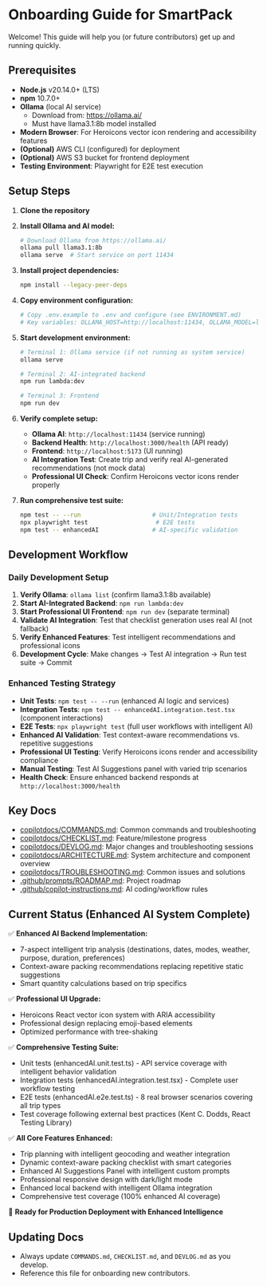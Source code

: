 <!--
This file provides onboarding instructions and key setup steps for new contributors to SmartPack.
Keep this comment at the top; do not overwrite or remove it when updating the document.

How to update: Update this doc whenever onboarding steps, prerequisites, or key docs change. Review after major project or process changes.
-->

# Onboarding Guide for SmartPack

Welcome! This guide will help you (or future contributors) get up and running quickly.

## Prerequisites

- **Node.js** v20.14.0+ (LTS)
- **npm** 10.7.0+
- **Ollama** (local AI service)
  - Download from: https://ollama.ai/
  - Must have llama3.1:8b model installed
- **Modern Browser**: For Heroicons vector icon rendering and accessibility features
- **(Optional)** AWS CLI (configured) for deployment
- **(Optional)** AWS S3 bucket for frontend deployment
- **Testing Environment**: Playwright for E2E test execution

## Setup Steps

1. **Clone the repository**
2. **Install Ollama and AI model:**
   ```bash
   # Download Ollama from https://ollama.ai/
   ollama pull llama3.1:8b
   ollama serve  # Start service on port 11434
   ```
3. **Install project dependencies:**
   ```bash
   npm install --legacy-peer-deps
   ```
4. **Copy environment configuration:**
   ```bash
   # Copy .env.example to .env and configure (see ENVIRONMENT.md)
   # Key variables: OLLAMA_HOST=http://localhost:11434, OLLAMA_MODEL=llama3.1:8b
   ```
5. **Start development environment:**

   ```bash
   # Terminal 1: Ollama service (if not running as system service)
   ollama serve

   # Terminal 2: AI-integrated backend
   npm run lambda:dev

   # Terminal 3: Frontend
   npm run dev
   ```

6. **Verify complete setup:**
   - **Ollama AI**: `http://localhost:11434` (service running)
   - **Backend Health**: `http://localhost:3000/health` (API ready)
   - **Frontend**: `http://localhost:5173` (UI running)
   - **AI Integration Test**: Create trip and verify real AI-generated recommendations (not mock data)
   - **Professional UI Check**: Confirm Heroicons vector icons render properly
7. **Run comprehensive test suite:**
   ```bash
   npm test -- --run                    # Unit/Integration tests
   npx playwright test                   # E2E tests
   npm test -- enhancedAI               # AI-specific validation
   ```

## Development Workflow

### Daily Development Setup

1. **Verify Ollama**: `ollama list` (confirm llama3.1:8b available)
2. **Start AI-Integrated Backend**: `npm run lambda:dev`
3. **Start Professional UI Frontend**: `npm run dev` (separate terminal)
4. **Validate AI Integration**: Test that checklist generation uses real AI (not fallback)
5. **Verify Enhanced Features**: Test intelligent recommendations and professional icons
6. **Development Cycle**: Make changes → Test AI integration → Run test suite → Commit

### Enhanced Testing Strategy

- **Unit Tests**: `npm test -- --run` (enhanced AI logic and services)
- **Integration Tests**: `npm test -- enhancedAI.integration.test.tsx` (component interactions)
- **E2E Tests**: `npx playwright test` (full user workflows with intelligent AI)
- **Enhanced AI Validation**: Test context-aware recommendations vs. repetitive suggestions
- **Professional UI Testing**: Verify Heroicons icons render and accessibility compliance
- **Manual Testing**: Test AI Suggestions panel with varied trip scenarios
- **Health Check**: Ensure enhanced backend responds at `http://localhost:3000/health`

## Key Docs

- [copilotdocs/COMMANDS.md](../copilotdocs/COMMANDS.md): Common commands and troubleshooting
- [copilotdocs/CHECKLIST.md](../copilotdocs/CHECKLIST.md): Feature/milestone progress
- [copilotdocs/DEVLOG.md](../copilotdocs/DEVLOG.md): Major changes and troubleshooting sessions
- [copilotdocs/ARCHITECTURE.md](../copilotdocs/ARCHITECTURE.md): System architecture and component overview
- [copilotdocs/TROUBLESHOOTING.md](../copilotdocs/TROUBLESHOOTING.md): Common issues and solutions
- [.github/prompts/ROADMAP.md](../.github/prompts/ROADMAP.md): Project roadmap
- [.github/copilot-instructions.md](../.github/copilot-instructions.md): AI coding/workflow rules

## Current Status (Enhanced AI System Complete)

✅ **Enhanced AI Backend Implementation:**

- 7-aspect intelligent trip analysis (destinations, dates, modes, weather, purpose, duration, preferences)
- Context-aware packing recommendations replacing repetitive static suggestions
- Smart quantity calculations based on trip specifics

✅ **Professional UI Upgrade:**

- Heroicons React vector icon system with ARIA accessibility
- Professional design replacing emoji-based elements
- Optimized performance with tree-shaking

✅ **Comprehensive Testing Suite:**

- Unit tests (enhancedAI.unit.test.ts) - API service coverage with intelligent behavior validation
- Integration tests (enhancedAI.integration.test.tsx) - Complete user workflow testing
- E2E tests (enhancedAI.e2e.test.ts) - 8 real browser scenarios covering all trip types
- Test coverage following external best practices (Kent C. Dodds, React Testing Library)

✅ **All Core Features Enhanced:**

- Trip planning with intelligent geocoding and weather integration
- Dynamic context-aware packing checklist with smart categories
- Enhanced AI Suggestions Panel with intelligent custom prompts
- Professional responsive design with dark/light mode
- Enhanced local backend with intelligent Ollama integration
- Comprehensive test coverage (100% enhanced AI coverage)

🚀 **Ready for Production Deployment with Enhanced Intelligence**

## Updating Docs

- Always update `COMMANDS.md`, `CHECKLIST.md`, and `DEVLOG.md` as you develop.
- Reference this file for onboarding new contributors.
